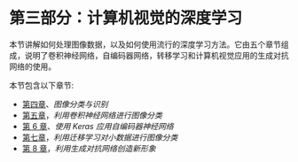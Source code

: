 

# 第三部分：计算机视觉的深度学习

本节讲解如何处理图像数据，以及如何使用流行的深度学习方法。它由五个章节组成，说明了卷积神经网络，自编码器网络，转移学习和计算机视觉应用的生成对抗网络的使用。

本节包含以下章节:

*   [第四章](356e6d56-329c-433e-8b3e-969453363ee9.xhtml)、*图像分类与识别*
*   [第五章](7285aaf1-8ca5-4f1d-95d8-057ce1fbf5f9.xhtml)，*利用卷积神经网络进行图像分类*
*   [第 6 章](489413e8-85df-4912-b59a-bd119d93c967.xhtml)、*使用 Keras 应用自编码器神经网络*
*   [第七章](c316ef95-6026-4e25-9dd4-7e3a191721d0.xhtml)，*利用迁移学习对小数据进行图像分类*
*   [第 8 章](7031c1cb-e20d-4e86-8667-393d0cceddca.xhtml)，*利用生成对抗网络创造新形象*